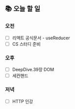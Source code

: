 ## 📚 오늘 할 일

### 오전

- [ ] 리액트 공식문서 - useReducer
- [ ] CS 스터디 준비

### 오후

- [ ] DeepDive.39장 DOM
- [ ] 세컨핸드

### 저녁

- [ ] HTTP 인강

